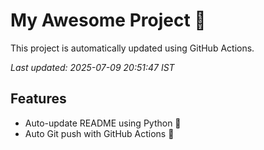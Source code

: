 # My Awesome Project 🚀

This project is automatically updated using GitHub Actions.

_Last updated: 2025-07-09 20:51:47 IST_

## Features
- Auto-update README using Python 🐍
- Auto Git push with GitHub Actions 🤖
